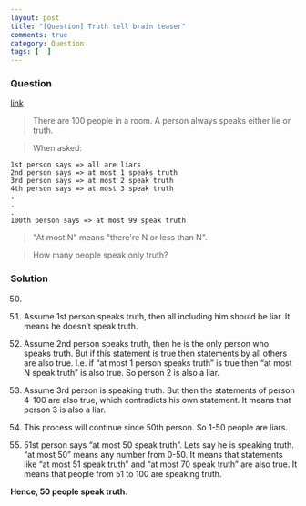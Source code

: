 ```yaml
---
layout: post
title: "[Question] Truth tell brain teaser"
comments: true
category: Question
tags: [  ]
---
```


### Question 

[link](http://tech-queries.blogspot.sg/2011/07/truth-or-lie.html)

> There are 100 people in a room. A person always speaks either lie or truth. 

> When asked:

    1st person says => all are liars
    2nd person says => at most 1 speaks truth
    3rd person says => at most 2 speak truth
    4th person says => at most 3 speak truth
    .
    .
    .
    100th person says => at most 99 speak truth

> "At most N" means "there're N or less than N". 

> How many people speak only truth?

### Solution

50. 

1. Assume 1st person speaks truth, then all including him should be liar. It means he doesn’t speak truth. 

1. Assume 2nd person speaks truth, then he is the only person who speaks truth. But if this statement is true then statements by all others are also true. I.e. if “at most 1 person speaks truth” is true then “at most N speak truth” is also true. So person 2 is also a liar.

1. Assume 3rd person is speaking truth. But then the statements of person 4-100 are also true, which contradicts his own statement. It means that person 3 is also a liar.

1. This process will continue since 50th person. So 1-50 people are liars.

1. 51st person says “at most 50 speak truth”. Lets say he is speaking truth. “at most 50” means any number from 0-50. It means that statements like “at most 51 speak truth” and “at most 70 speak truth” are also true. It means that people from 51 to 100 are speaking truth.

__Hence, 50 people speak truth__.
